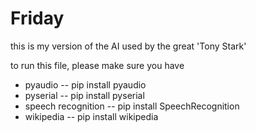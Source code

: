 # Friday
this is my version of the AI used by the great 'Tony Stark'

to run this file, please make sure you have
* pyaudio -- pip install pyaudio
* pyserial -- pip install pyserial
* speech recognition -- pip install SpeechRecognition
* wikipedia -- pip install wikipedia
